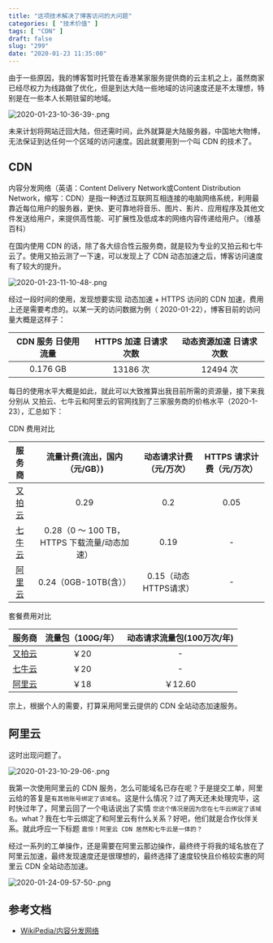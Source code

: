 ```yaml
---
title: "这项技术解决了博客访问的大问题"
categories: [ "技术价值" ]
tags: [ "CDN" ]
draft: false
slug: "299"
date: "2020-01-23 11:35:00"
---
```



由于一些原因，我的博客暂时托管在香港某家服务提供商的云主机之上，虽然商家已经尽权力为线路做了优化，但是到达大陆一些地域的访问速度还是不太理想，特别是在一些本人长期驻留的地域。

![2020-01-23-10-36-39-.png](https://imagehost-cdn.frytea.com/images/2020/01/23/2020-01-23-10-36-39-.png)

未来计划将网站迁回大陆，但还需时间，此外就算是大陆服务器，中国地大物博，无法保证到达任何一个区域的访问速度。因此就要用到一个叫 CDN 的技术了。

## CDN

内容分发网络（英语：Content Delivery Network或Content Distribution Network，缩写：CDN）是指一种透过互联网互相连接的电脑网络系统，利用最靠近每位用户的服务器，更快、更可靠地将音乐、图片、影片、应用程序及其他文件发送给用户，来提供高性能、可扩展性及低成本的网络内容传递给用户。（维基百科）

在国内使用 CDN 的话，除了各大综合性云服务商，就是较为专业的又拍云和七牛云了。使用又拍云测了一下速，可以发现上了 CDN 动态加速之后，博客访问速度有了较大的提升。

![2020-01-23-11-10-48-.png](https://imagehost-cdn.frytea.com/images/2020/01/23/2020-01-23-11-10-48-.png)

经过一段时间的使用，发现想要实现 动态加速 + HTTPS 访问的 CDN 加速，费用上还是需要考虑的。以某一天的访问数据为例（	2020-01-22），博客目前的访问量大概是这样子：

| CDN 服务	日使用流量 | HTTPS 加速 	日请求次数 | 动态资源加速 	日请求次数 |
| :--------------------------: | :------------------------------: | :-------------------------------: |
| 	0.176 GB | 	13186 次 | 12494 次 |

每日的使用水平大概是如此，就此可以大致推算出我目前所需的资源量，接下来我分别从 又拍云、七牛云和阿里云的官网找到了三家服务商的价格水平（2020-1-23），汇总如下：

CDN 费用对比

| 服务商 | 流量计费(流出，国内（元/GB）) | 动态请求计费（元/万次） | HTTPS 请求计费（元/万次） |
| :----: | :------------------: | :----------------: | :-------------------: |
| [又拍云](https://help.upyun.com/knowledge-base/cdn-price/) | 0.29 | 0.2 | 0.05  |
| [七牛云](https://www.qiniu.com/prices?source=fusion) | 0.28（0 ～ 100 TB，HTTPS 下载流量/动态加速）  | 0.19 | - |
| [阿里云](https://cn.aliyun.com/price/product#/cdn/detail) | 0.24（0GB-10TB(含）） | 0.15（动态HTTPS请求） | - |

套餐费用对比

| 服务商 | 流量包（100G/年） | 动态请求流量包(100万次/年) |
| :-------: | :-------: | :-------------------: |
| [又拍云](https://console.upyun.com/billing/resources/buy/) | ￥20 | - |
| [七牛云](https://portal.qiniu.com/financial/respack/fusion-composite) | ￥20  | - |
| [阿里云](https://cn.aliyun.com/) | ￥18  | ￥12.60 |

宗上，根据个人的需要，打算采用阿里云提供的 CDN 全站动态加速服务。

## 阿里云

这时出现问题了。

![2020-01-23-10-29-06-.png](https://imagehost-cdn.frytea.com/images/2020/01/23/2020-01-23-10-29-06-.png)

我第一次使用阿里云的 CDN 服务，怎么可能域名已存在呢？于是提交工单，阿里云给的答复是`有其他账号绑定了该域名`。这是什么情况？过了两天还未处理完毕，这时快过年了，阿里云回了一个电话说出了实情 `您这个情况是因为您在七牛云绑定了该域名`。what？我在七牛云绑定了和阿里云有什么关系？好吧，他们就是合作伙伴关系。就此呼应一下标题 `震惊！阿里云 CDN 居然和七牛云是一体的？`

经过一系列的工单操作，还是需要在阿里云那边操作，最终终于将我的域名放在了阿里云加速，最终发现速度还是很理想的，最终选择了速度较快且价格较实惠的阿里云 CDN 全站动态加速。

![2020-01-24-09-57-50-.png](https://imagehost-cdn.frytea.com/images/2020/01/24/2020-01-24-09-57-50-.png)

## 参考文档

 - [WikiPedia/内容分发网络](https://zh.wikipedia.org/wiki/%E5%85%A7%E5%AE%B9%E5%82%B3%E9%81%9E%E7%B6%B2%E8%B7%AF)
